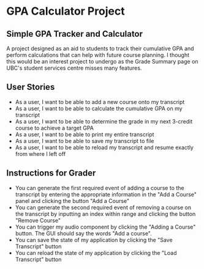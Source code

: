# GPA Calculator Project

## Simple GPA Tracker and Calculator


A project designed as an aid to students to track their cumulative GPA and perform calculations that can help with 
future course planning. I thought this would be an interest project to undergo as the Grade Summary page on UBC's
student services centre misses many features.


## User Stories

- As a user, I want to be able to add a new course onto my transcript
- As a user, I want to be able to calculate the cumulative GPA on my transcript
- As a user, I want to be able to determine the grade in my next 3-credit course to achieve a target GPA
- As a user, I want to be able to print my entire transcript
- As a user, I want to be able to save my transcript to file
- As a user, I want to be able to reload my transcript and resume exactly from where I left off

## Instructions for Grader

- You can generate the first required event of adding a course to the transcript by entering the appropriate 
information in the "Add a Course" panel and clicking the button "Add a Course"
- You can generate the second required event of removing a course on the transcript by inputting an index within
range and clicking the button "Remove Course"
- You can trigger my audio component by clicking the "Adding a Course" button. The GUI should say the words
"Add a course".
- You can save the state of my application by clicking the "Save Transcript" button
- You can reload the state of my application by clicking the "Load Transcript" button
